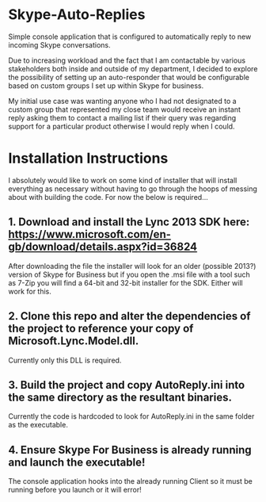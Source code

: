 # Skype-Auto-Replies
Simple console application that is configured to automatically reply to new incoming Skype conversations.

Due to increasing workload and the fact that I am contactable by various stakeholders both inside and outside of my department, I decided to explore the possibility of setting up an auto-responder that would be configurable based on custom groups I set up within Skype for business.

My initial use case was wanting anyone who I had not designated to a custom group that represented my close team would receive an instant reply asking them to contact a mailing list if their query was regarding support for a particular product otherwise I would reply when I could.

# Installation Instructions
I absolutely would like to work on some kind of installer that will install everything as necessary without having to go through the hoops of messing about with building the code. For now the below is required...

## 1. Download and install the Lync 2013 SDK here: https://www.microsoft.com/en-gb/download/details.aspx?id=36824
After downloading the file the installer will look for an older (possible 2013?) version of Skype for Business but if you open the .msi file with a tool such as 7-Zip you will find a 64-bit and 32-bit installer for the SDK. Either will work for this.

## 2. Clone this repo and alter the dependencies of the project to reference your copy of Microsoft.Lync.Model.dll.
Currently only this DLL is required.

## 3. Build the project and copy AutoReply.ini into the same directory as the resultant binaries.
Currently the code is hardcoded to look for AutoReply.ini in the same folder as the executable.

## 4. Ensure Skype For Business is already running and launch the executable!
The console application hooks into the already running Client so it must be running before you launch or it will error! 
